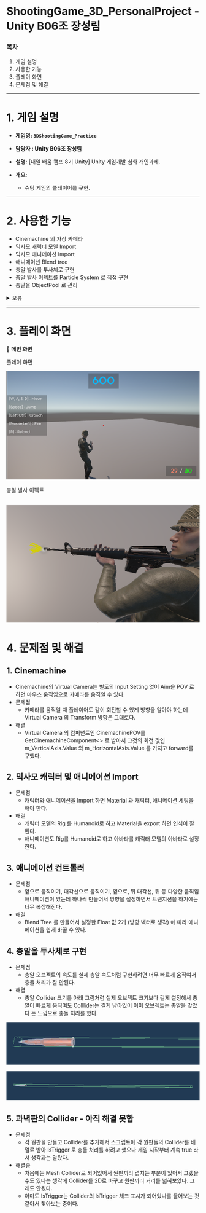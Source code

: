 # ShootingGame_3D_PersonalProject - Unity B06조 장성림

### 목차

1. 게임 설명
2. 사용한 기능
3. 플레이 화면
4. 문제점 및 해결
---

# 1. 게임 설명

- **게임명: `3DShootingGame_Practice`**

- **담당자 : Unity B06조 장성림**

- **설명:** [내일 배움 캠프 8기 Unity] Unity 게임개발 심화 개인과제.

- **개요:**
    - 슈팅 게임의 플레이어를 구현.

---

# 2. 사용한 기능

- Cinemachine 의 가상 카메라
- 믹사모 캐릭터 모델 Import
- 믹사모 애니메이션 Import
- 애니메이션 Blend tree
- 총알 발사를 투사체로 구현
- 총알 발사 이펙트를 Particle System 로 직접 구현
- 총알을 ObjectPool 로 관리
<details>
<summary>오류</summary>

- 과녁판 Collider 오류로 점수가 계속 올라감.
</details>

---

# 3. 플레이 화면

**🔽 메인 화면**

플레이 화면

![MainScene01](/Screenshots/MainScene01.png)

총알 발사 이펙트

![BulletEffect01](/Screenshots/BulletEffect01.png)
---

# 4. 문제점 및 해결

## 1. Cinemachine
- Cinemachine의 Virtual Camera는 별도의 Input Setting 없이 Aim을 POV 로 하면 마우스 움직임으로 카메라를 움직일 수 있다.
- 문제점
    - 카메라를 움직일 때 플레이어도 같이 회전할 수 있게 방향을 알아야 하는데 Virtual Camera 의 Transform 방향은 그대로다.
- 해결
    - Virtual Camera 의 컴퍼넌트인 CinemachinePOV를 GetCinemachineComponent<> 로 받아서 그것의 회전 값인 m_VerticalAxis.Value 와 m_HorizontalAxis.Value 를 가지고 forward를 구했다.


## 2. 믹사모 캐릭터 및 애니메이션 Import
- 문제점
    - 캐릭터와 애니메이션을 Import 하면 Material 과 캐릭터, 애니메이션 세팅을 해야 한다.
- 해결
    - 캐릭터 모델의 Rig 를 Humanoid로 하고 Material을 export 하면 인식이 잘 된다.
    - 애니메이션도 Rig를 Humanoid로 하고 아바타를 캐릭터 모델의 아바타로 설정 한다.


## 3. 애니메이션 컨트롤러
- 문제점
    - 앞으로 움직이기, 대각선으로 움직이기, 옆으로, 뒤 대각선, 뒤 등 다양한 움직임 애니메이션이 있는데 하나씩 만들어서 방향을 설정하면서 트랜지션을 하기에는 너무 복잡해진다.
- 해결
    - Blend Tree 를 만들어서 설정한 Float 값 2개 (방향 벡터로 생각) 에 따라 애니메이션을 쉽게 바꿀 수 있다.

## 4. 총알을 투사체로 구현
- 문제점
    - 총알 오브젝트의 속도를 실제 총알 속도처럼 구현하려면 너무 빠르게 움직여서 충돌 처리가 잘 안된다.
- 해결
    - 총알 Collider 크기를 아래 그림처럼 실제 오브젝트 크기보다 길게 설정해서 총알이 빠르게 움직여도 Colllider는 길게 남아있어 이미 오브젝트는 총알을 맞았다 는 느낌으로 충돌 처리를 했다.

![BulletCollider01](/Screenshots/BulletCollider01.png)

![BulletCollider02](/Screenshots/BulletCollider02.png)

## 5. 과녁판의 Collider - 아직 해결 못함
- 문제점
    - 각 원판을 만들고 Collider를 추가해서 스크립트에 각 원판들의 Collider를 배열로 받아 IsTrigger 로 충돌 처리를 하려고 했으나 게임 시작부터 계속 true 라서 생각과는 달랐다.
- 해결중
    - 처음에는 Mesh Collider로 되어있어서 원판끼리 겹치는 부분이 있어서 그랬을 수도 있다는 생각에 Collider를 2D로 바꾸고 원판끼리 거리를 넓혀보았다. 그래도 안됬다.
    - 아마도 IsTrigger는 Collider의 IsTrigger 체크 표시가 되어있나를 물어보는 것 같아서 찾아보는 중이다.
